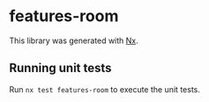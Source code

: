 # features-room

This library was generated with [Nx](https://nx.dev).

## Running unit tests

Run `nx test features-room` to execute the unit tests.
